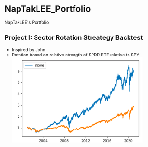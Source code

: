 # NapTakLEE_Portfolio
NapTakLEE's Portfolio

## Project I: Sector Rotation Streategy Backtest
- Inspired by John
- Rotation based on relative strength of SPDR ETF relative to SPY
![](./images/Project1Image1.png)
